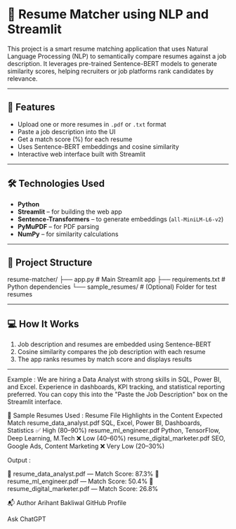 # 🤖 Resume Matcher using NLP and Streamlit

This project is a smart resume matching application that uses Natural Language Processing (NLP) to semantically compare resumes against a job description. It leverages pre-trained Sentence-BERT models to generate similarity scores, helping recruiters or job platforms rank candidates by relevance.

---

## 🚀 Features

- Upload one or more resumes in `.pdf` or `.txt` format
- Paste a job description into the UI
- Get a match score (%) for each resume
- Uses Sentence-BERT embeddings and cosine similarity
- Interactive web interface built with Streamlit

---

## 🛠️ Technologies Used

- **Python**
- **Streamlit** – for building the web app
- **Sentence-Transformers** – to generate embeddings (`all-MiniLM-L6-v2`)
- **PyMuPDF** – for PDF parsing
- **NumPy** – for similarity calculations

---

## 📁 Project Structure

resume-matcher/
├── app.py # Main Streamlit app
├── requirements.txt # Python dependencies
└── sample_resumes/ # (Optional) Folder for test resumes

---

## 💻 How It Works

1. Job description and resumes are embedded using Sentence-BERT
2. Cosine similarity compares the job description with each resume
3. The app ranks resumes by match score and displays results


---
Example :
We are hiring a Data Analyst with strong skills in SQL, Power BI, and Excel.
Experience in dashboards, KPI tracking, and statistical reporting preferred.
You can copy this into the "Paste the Job Description" box on the Streamlit interface.

📄 Sample Resumes Used :
Resume File	Highlights in the Content	Expected Match
resume_data_analyst.pdf	SQL, Excel, Power BI, Dashboards, Statistics	✅ High (80–90%)
resume_ml_engineer.pdf	Python, TensorFlow, Deep Learning, M.Tech	❌ Low (40–60%)
resume_digital_marketer.pdf	SEO, Google Ads, Content Marketing	❌ Very Low (20–30%)

Output :

📄 resume_data_analyst.pdf — Match Score: 87.3%
📄 resume_ml_engineer.pdf — Match Score: 50.4%
📄 resume_digital_marketer.pdf — Match Score: 26.8%


📬 Author
Arihant Bakliwal
GitHub Profile










Ask ChatGPT

